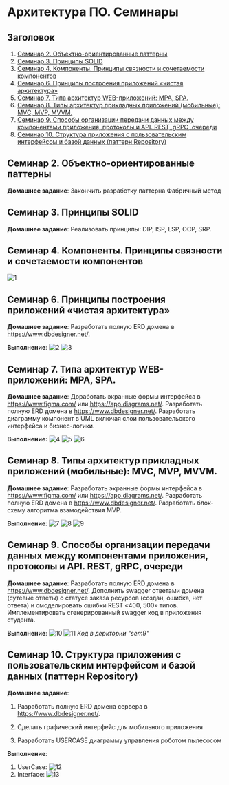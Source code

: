# Архитектура ПО. Семинары
## Заголовок
1. [Семинар 2. Объектно-ориентированные паттерны](#семинар-2-объектно-ориентированные-паттерны)
2. [Семинар 3. Принципы SOLID](#семинар-3-принципы-solid)
3. [Семинар 4. Компоненты. Принципы связности и сочетаемости компонентов](#семинар-4-компоненты-принципы-связности-и-сочетаемости-компонентов)
4. [Семинар 6. Принципы построения приложений «чистая архитектура»](#семинар-6-принципы-построения-приложений-«чистая-архитектура»)
5. [Семинар 7. Типа архитектур WEB-приложений: MPA, SPA.](#семинар-7-типа-архитектур-web-приложений-mpa-spa)
6. [Семинар 8. Типы архитектур прикладных приложений (мобильные): MVC, MVP, MVVM.](#семинар-8-типы-архитектур-прикладных-приложений-мобильные-mvc-mvp-mvvm)
7. [Семинар 9. Способы организации передачи данных между компонентами приложения, протоколы и API. REST, gRPC, очереди](#Семинар-9-способы-организации-передачи-данных-между-компонентами-приложения-протоколы-и-api-rest-grpc-очереди)
8. [Семинар 10. Структура приложения с пользовательским интерфейсом и базой данных (паттерн Repository)](#семинар-10-структура-приложения-с-пользовательским-интерфейсом-и-базой-данных-паттерн-repository)
## Семинар 2. Объектно-ориентированные паттерны

__Домашнее задание__:
Закончить разработку паттерна Фабричный метод

## Семинар 3. Принципы SOLID
__Домашнее задание__:
Реализовать принципы: DIP, ISP, LSP, OCP, SRP.

## Семинар 4. Компоненты. Принципы связности и сочетаемости компонентов

![1](sem4/sem4%20(2).jpg)

## Семинар 6. Принципы построения приложений «чистая архитектура»
__Домашнее задание__:
Разработать полную ERD домена в https://www.dbdesigner.net/.

__Выполнение__:
![2](sem6/ERD_clinic_diagram.JPG)
![3](sem6/UseCase_clinic_diagram.JPG)

## Семинар 7. Типа архитектур WEB-приложений: MPA, SPA.
__Домашнее задание__:
Доработать экранные формы интерфейса в https://www.figma.com/ или https://app.diagrams.net/.
Разработать полную ERD домена в https://www.dbdesigner.net/.
Разработать диаграмму компонент в UML включая слои пользовательского интерфейса и бизнес-логики.

__Выполнение:__
![4](sem7/ERD_wholesale_company_chart.JPG)
![5](sem7/UML_wholesale_company_chart.jpg)
![6](sem7/UI_UX.jpg)

## Семинар 8. Типы архитектур прикладных приложений (мобильные): MVC, MVP, MVVM.

__Домашнее задание__:
Разработать экранные формы интерфейса в https://www.figma.com/ или https://app.diagrams.net/.
Разработать полную ERD домена в https://www.dbdesigner.net/.
Разработать блок-схему алгоритма взамодействия MVP.

__Выполнение__:
![7](sem8/ERD_Reservation_table.JPG)
![8](sem8/UML_Reservation_table.JPG)
![9](sem8/UI_UX_Reservation_table.jpg)

## Семинар 9. Способы организации передачи данных между компонентами приложения, протоколы и API. REST, gRPC, очереди
__Домашнее задание__:
Разработать полную ERD домена в https://www.dbdesigner.net/.
Дополнить swagger ответами домена (сутевые ответы) о статусе заказа ресурсов (создан, ошибка, нет ответа) и смоделировать ошибки REST «400, 500» типов.
Имплементировать сгенерированный swagger код в приложения студента.

__Выполнение__:
![10](sem9/ERD_cloud_service.jpg)
![11](sem9/UI_UX.png)
_Код в дерктории "sem9"_

## Семинар 10. Структура приложения с пользовательским интерфейсом и базой данных (паттерн Repository)
__Домашнее задание__:
1. Разработать полную ERD домена сервера в https://www.dbdesigner.net/.

2. Сделать графический интерфейс для мобильного приложения

3. Разработать USERCASE диаграмму управления роботом пылесосом

__Выполнение__:
1. UserCase:
![12](sem10/UseCase_robot_vacuum_cleaner.jpg)
2. Interface:
![13](sem10/UI_UX.jpg)